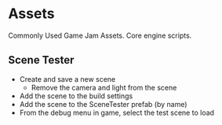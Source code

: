 # Assets

Commonly Used Game Jam Assets. Core engine scripts.

## Scene Tester

* Create and save a new scene
  * Remove the camera and light from the scene
* Add the scene to the build settings
* Add the scene to the SceneTester prefab (by name)
* From the debug menu in game, select the test scene to load
